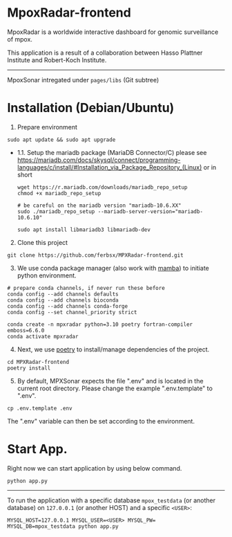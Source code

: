 # MpoxRadar-frontend
MpoxRadar is a worldwide interactive dashboard for genomic surveillance of mpox.

This application is a result of a collaboration between Hasso Plattner Institute and Robert-Koch Institute.

-------

MpoxSonar intregated under `pages/libs` (Git subtree)

# Installation (Debian/Ubuntu)

1. Prepare environment
```
sudo apt update && sudo apt upgrade

```

- 1.1. Setup the mariadb package (MariaDB Connector/C)
please see https://mariadb.com/docs/skysql/connect/programming-languages/c/install/#Installation_via_Package_Repository_(Linux) or in short
    ```
    wget https://r.mariadb.com/downloads/mariadb_repo_setup
    chmod +x mariadb_repo_setup

    # be careful on the mariadb version "mariadb-10.6.XX"
    sudo ./mariadb_repo_setup --mariadb-server-version="mariadb-10.6.10"

    sudo apt install libmariadb3 libmariadb-dev
    ```

2. Clone this project
```
git clone https://github.com/ferbsx/MPXRadar-frontend.git
```
3. We use conda package manager (also work with [mamba](https://mamba.readthedocs.io/en/latest/installation.html)) to initiate python environment.
```
# prepare conda channels, if never run these before
conda config --add channels defaults
conda config --add channels bioconda
conda config --add channels conda-forge
conda config --set channel_priority strict

conda create -n mpxradar python=3.10 poetry fortran-compiler emboss=6.6.0
conda activate mpxradar
```
4. Next, we use [poetry](https://python-poetry.org/docs/basic-usage/) to install/manage dependencies of the project.
```
cd MPXRadar-frontend
poetry install
```
5. By default, MPXSonar expects the file ".env" and is located in the current root directory. Please change the example ".env.template" to ".env".
```
cp .env.template .env
```
The ".env" variable can then be set according to the environment.

# Start App.

Right now we can start application by using below command.
```
python app.py
```

----


To run the application with a specific database ```mpox_testdata``` (or another database) on ```127.0.0.1``` (or another HOST) and a specific ```<USER>```:
```
MYSQL_HOST=127.0.0.1 MYSQL_USER=<USER> MYSQL_PW= MYSQL_DB=mpox_testdata python app.py
```
